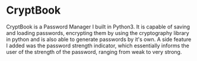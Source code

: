 # CryptBook


CryptBook is a Password Manager I built in Python3. 
It is capable of saving and loading passwords, encrypting them by using the cryptography library in python  and is also able to generate passwords by it's own. 
A side feature I added was the password strength indicator, which essentially informs the user of the strength of the password, ranging from weak to very strong.
